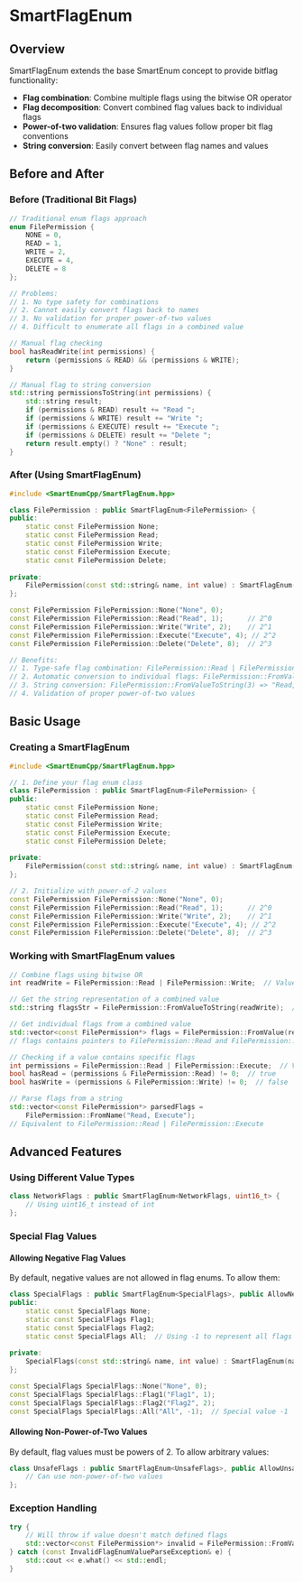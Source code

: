 # SmartFlagEnum

## Overview

SmartFlagEnum extends the base SmartEnum concept to provide bitflag functionality:

- **Flag combination**: Combine multiple flags using the bitwise OR operator
- **Flag decomposition**: Convert combined flag values back to individual flags
- **Power-of-two validation**: Ensures flag values follow proper bit flag conventions
- **String conversion**: Easily convert between flag names and values

## Before and After

### Before (Traditional Bit Flags)

```cpp
// Traditional enum flags approach
enum FilePermission {
    NONE = 0,
    READ = 1,
    WRITE = 2,
    EXECUTE = 4,
    DELETE = 8
};

// Problems:
// 1. No type safety for combinations
// 2. Cannot easily convert flags back to names
// 3. No validation for proper power-of-two values
// 4. Difficult to enumerate all flags in a combined value

// Manual flag checking
bool hasReadWrite(int permissions) {
    return (permissions & READ) && (permissions & WRITE);
}

// Manual flag to string conversion
std::string permissionsToString(int permissions) {
    std::string result;
    if (permissions & READ) result += "Read ";
    if (permissions & WRITE) result += "Write ";
    if (permissions & EXECUTE) result += "Execute ";
    if (permissions & DELETE) result += "Delete ";
    return result.empty() ? "None" : result;
}
```

### After (Using SmartFlagEnum)

```cpp
#include <SmartEnumCpp/SmartFlagEnum.hpp>

class FilePermission : public SmartFlagEnum<FilePermission> {
public:
    static const FilePermission None;
    static const FilePermission Read;
    static const FilePermission Write;
    static const FilePermission Execute;
    static const FilePermission Delete;
    
private:
    FilePermission(const std::string& name, int value) : SmartFlagEnum(name, value) {}
};

const FilePermission FilePermission::None("None", 0);
const FilePermission FilePermission::Read("Read", 1);      // 2^0
const FilePermission FilePermission::Write("Write", 2);    // 2^1
const FilePermission FilePermission::Execute("Execute", 4); // 2^2
const FilePermission FilePermission::Delete("Delete", 8);  // 2^3

// Benefits:
// 1. Type-safe flag combination: FilePermission::Read | FilePermission::Write
// 2. Automatic conversion to individual flags: FilePermission::FromValue(3)
// 3. String conversion: FilePermission::FromValueToString(3) => "Read, Write"
// 4. Validation of proper power-of-two values
```

## Basic Usage

### Creating a SmartFlagEnum

```cpp
#include <SmartEnumCpp/SmartFlagEnum.hpp>

// 1. Define your flag enum class
class FilePermission : public SmartFlagEnum<FilePermission> {
public:
    static const FilePermission None;
    static const FilePermission Read;
    static const FilePermission Write;
    static const FilePermission Execute;
    static const FilePermission Delete;
    
private:
    FilePermission(const std::string& name, int value) : SmartFlagEnum(name, value) {}
};

// 2. Initialize with power-of-2 values
const FilePermission FilePermission::None("None", 0);
const FilePermission FilePermission::Read("Read", 1);      // 2^0
const FilePermission FilePermission::Write("Write", 2);    // 2^1
const FilePermission FilePermission::Execute("Execute", 4); // 2^2
const FilePermission FilePermission::Delete("Delete", 8);  // 2^3
```

### Working with SmartFlagEnum values

```cpp
// Combine flags using bitwise OR
int readWrite = FilePermission::Read | FilePermission::Write;  // Value: 3

// Get the string representation of a combined value
std::string flagsStr = FilePermission::FromValueToString(readWrite);  // "Read, Write"

// Get individual flags from a combined value
std::vector<const FilePermission*> flags = FilePermission::FromValue(readWrite);
// flags contains pointers to FilePermission::Read and FilePermission::Write

// Checking if a value contains specific flags
int permissions = FilePermission::Read | FilePermission::Execute;  // Value: 5
bool hasRead = (permissions & FilePermission::Read) != 0;  // true
bool hasWrite = (permissions & FilePermission::Write) != 0;  // false

// Parse flags from a string
std::vector<const FilePermission*> parsedFlags = 
    FilePermission::FromName("Read, Execute");
// Equivalent to FilePermission::Read | FilePermission::Execute
```

## Advanced Features

### Using Different Value Types

```cpp
class NetworkFlags : public SmartFlagEnum<NetworkFlags, uint16_t> {
    // Using uint16_t instead of int
};
```

### Special Flag Values

#### Allowing Negative Flag Values

By default, negative values are not allowed in flag enums. To allow them:

```cpp
class SpecialFlags : public SmartFlagEnum<SpecialFlags>, public AllowNegativeFlagEnumInput {
public:
    static const SpecialFlags None;
    static const SpecialFlags Flag1;
    static const SpecialFlags Flag2;
    static const SpecialFlags All;  // Using -1 to represent all flags
    
private:
    SpecialFlags(const std::string& name, int value) : SmartFlagEnum(name, value) {}
};

const SpecialFlags SpecialFlags::None("None", 0);
const SpecialFlags SpecialFlags::Flag1("Flag1", 1);
const SpecialFlags SpecialFlags::Flag2("Flag2", 2);
const SpecialFlags SpecialFlags::All("All", -1);  // Special value -1
```

#### Allowing Non-Power-of-Two Values

By default, flag values must be powers of 2. To allow arbitrary values:

```cpp
class UnsafeFlags : public SmartFlagEnum<UnsafeFlags>, public AllowUnsafeFlagEnumValues {
    // Can use non-power-of-two values
};
```

### Exception Handling

```cpp
try {
    // Will throw if value doesn't match defined flags
    std::vector<const FilePermission*> invalid = FilePermission::FromValue(16);
} catch (const InvalidFlagEnumValueParseException& e) {
    std::cout << e.what() << std::endl;
}
```